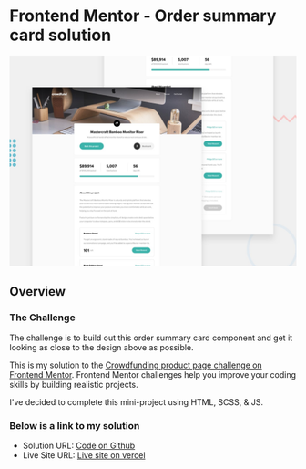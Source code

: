 # Frontend Mentor - Order summary card solution

![My solution for this challenge](./design/desktop-preview.jpg)

## Overview

### The Challenge
The challenge is to build out this order summary card component and get it looking as close to the design above as possible.

This is my solution to the [Crowdfunding product page challenge on Frontend Mentor](https://www.frontendmentor.io/challenges/crowdfunding-product-page-7uvcZe7ZR). Frontend Mentor challenges help you improve your coding skills by building realistic projects.

I've decided to complete this mini-project using HTML, SCSS, & JS.


### Below is a link to my solution

- Solution URL: [Code on Github](https://github.com/jasonkwm/crowdfunding-product-page-main)
- Live Site URL: [Live site on vercel](https://crowdfunding-product-page-main-phi.vercel.app/)

